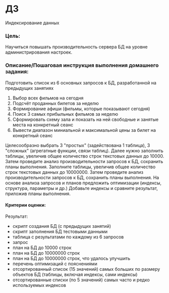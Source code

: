 # ДЗ
Индексирование данных

### Цель:

Научиться повышать производительность сервера БД на уровне администрирования настроек.

### Описание/Пошаговая инструкция выполнения домашнего задания:

Подготовить список из 6 основных запросов к БД, разработанной на предыдущих занятиях

1. Выбор всех фильмов на сегодня
2. Подсчёт проданных билетов за неделю
3. Формирование афиши (фильмы, которые показывают сегодня)
4. Поиск 3 самых прибыльных фильмов за неделю
5. Сформировать схему зала и показать на ней свободные и занятые места на конкретный сеанс
6. Вывести диапазон миниальной и максимальной цены за билет на конкретный сеанс

Целесообразно выбрать 3 "простых" (задействована 1 таблица), 3 "сложных" (агрегатные функции, связи таблиц).
Далее нужно заполнить таблицы, увеличив общее количество строк текстовых данных до 10000.
Затем проведите анализ производительности запросов к БД, сохранить планы выполнения.
Заполните таблицы, увеличив общее количество строк текстовых данных до 10000000.
Затем проведите анализ производительности запросов к БД, сохранить планы выполнения.
На основе анализа запросов и планов предложить оптимизации (индексы, структура, параметры и др.)
Добавьте индексы и сравните результат, приложив планы выполнения.


#### Критерии оценки:

Результат:
- скрипт создания БД (с предыдущих занятий)
- скрипт заполнения БД тестовыми данными
- таблица с результатами по каждому из 6 запросов
- запрос
- план на БД до 10000 строк
- план на БД до 10000000 строк
- план на БД до 10000000 строк, что удалось улучшить
- перечень оптимизаций с пояснениями
- отсортированный список (15 значений) самых больших по размеру объектов БД (таблицы, включая индексы, сами индексы)
- отсортированные списки (по 5 значений) самых часто и редко используемых индексов
